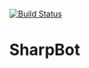 [![Build Status](https://dev.azure.com/justinskiles/justinskiles/_apis/build/status/babelshift.SharpBot?branchName=master)](https://dev.azure.com/justinskiles/justinskiles/_build/latest?definitionId=5&branchName=master)

# SharpBot

